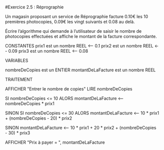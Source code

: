 #Exercice 2.5 : Réprographie

Un magasin proposant un service de Réprographie facture 0.10€ les 10 premières photocopies, 0.09€ les vingt suivants et 0.08 au delà.

Écrire l’algorithme qui demande à l’utilisateur de saisir le nombre de photocopies effectuées et affiche le montant de la facture correspondante.

CONSTANTES
prix1 est un nombre REEL <-- 0.1
prix2 est un nombre REEL <-- 0.09
prix3 est un nombre REEL <-- 0.08

VARIABLES

nombreDeCopies est un ENTIER
montantDeLaFacture est un nombre REEL

TRAITEMENT

AFFICHER "Entrer le nombre de copies"
LIRE nombreDeCopies

SI  nombreDeCopies <= 10
ALORS
montantDeLaFacture <-- nombreDeCopies * prix1

SINON SI nombreDeCopies <= 30
ALORS
montantDeLaFacture <-- 10 * prix1 + (nombreDeCopies - 20) * prix2 

SINON 
montantDeLaFacture <-- 10 * prix1 + 20 * prix2 + (nombreDeCopies - 30) * prix3

AFFICHER "Prix à payer =  ", montantDeLaFacture 